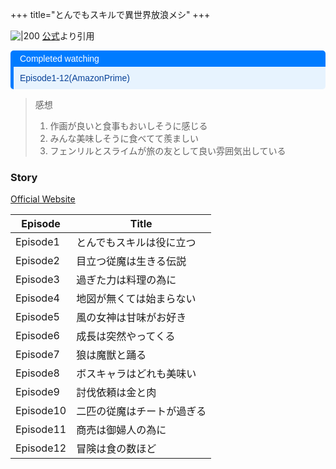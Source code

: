 +++
title="とんでもスキルで異世界放浪メシ"
+++

![|200](https://tondemoskill-anime.com/wordpress/wp-content/themes/tondemoskill_v1.5/assets/img/top/kv_02.jpg)
[公式](https://www.google.com/url?sa=i&url=https%3A%2F%2Ftondemoskill-anime.com%2F&psig=AOvVaw3hvCBWGMVfMmYqwpKV1SQP&ust=1720949188964000&source=images&cd=vfe&opi=89978449&ved=0CBEQjRxqFwoTCNC4vrrZo4cDFQAAAAAdAAAAABAE)より引用


<div style="margin: 10px 0; border-left: 5px solid #007BFF; border-radius: 5px; overflow: hidden; font-family: Arial, sans-serif;"> <div style="background-color: #007BFF; color: #ffffff; padding: 5px 10px; font-weight: normal; font-size: 14px;"> Completed watching </div> <div style="background-color: #e7f3fe; color: #084298; padding: 10px;"> <p style="margin: 0;">Episode1-12(AmazonPrime)</p> </div> </div>

> 感想  
> 1. 作画が良いと食事もおいしそうに感じる
> 2. みんな美味しそうに食べてて羨ましい
> 3. フェンリルとスライムが旅の友として良い雰囲気出している

### Story

[Official Website](https://tondemoskill-anime.com/#story)

| Episode   | Title         |
| --------- | ------------- |
| Episode1  | とんでもスキルは役に立つ  |
| Episode2  | 目立つ従魔は生きる伝説   |
| Episode3  | 過ぎた力は料理の為に    |
| Episode4  | 地図が無くては始まらない  |
| Episode5  | 風の女神は甘味がお好き   |
| Episode6  | 成長は突然やってくる    |
| Episode7  | 狼は魔獣と踊る       |
| Episode8  | ボスキャラはどれも美味い  |
| Episode9  | 討伐依頼は金と肉      |
| Episode10 | 二匹の従魔はチートが過ぎる |
| Episode11 | 商売は御婦人の為に     |
| Episode12 | 冒険は食の数ほど      |
